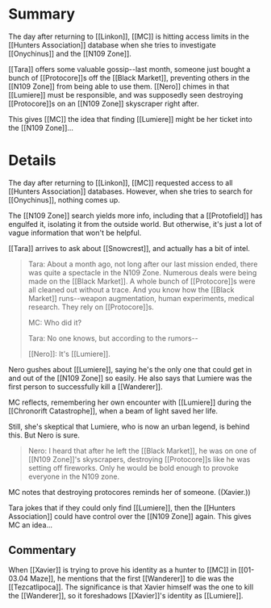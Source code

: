 # Summary
The day after returning to [[Linkon]], [[MC]] is hitting access limits in the [[Hunters Association]] database when she tries to investigate [[Onychinus]] and the [[N109 Zone]].

[[Tara]] offers some valuable gossip--last month, someone just bought a bunch of [[Protocore]]s off the [[Black Market]], preventing others in the [[N109 Zone]] from being able to use them. [[Nero]] chimes in that [[Lumiere]] must be responsible, and was supposedly seen destroying [[Protocore]]s on an [[N109 Zone]] skyscraper right after.

This gives [[MC]] the idea that finding [[Lumiere]] might be her ticket into the [[N109 Zone]]...

# Details

The day after returning to [[Linkon]], [[MC]] requested access to all [[Hunters Association]] databases. However, when she tries to search for [[Onychinus]], nothing comes up.

The [[N109 Zone]] search yields more info, including that a [[Protofield]] has engulfed it, isolating it from the outside world. But otherwise, it's just a lot of vague information that won't be helpful.

[[Tara]] arrives to ask about [[Snowcrest]], and actually has a bit of intel.

> Tara: About a month ago, not long after our last mission ended, there was quite a spectacle in the N109 Zone. Numerous deals were being made on the [[Black Market]]. A whole bunch of [[Protocore]]s were all cleaned out without a trace. And you know how the [[Black Market]] runs--weapon augmentation, human experiments, medical research. They rely on [[Protocore]]s.
> 
> MC: Who did it?
> 
> Tara: No one knows, but according to the rumors--
> 
> [[Nero]]: It's [[Lumiere]].

Nero gushes about [[Lumiere]], saying he's the only one that could get in and out of the [[N109 Zone]] so easily. He also says that Lumiere was the first person to successfully kill a [[Wanderer]].

MC reflects, remembering her own encounter with [[Lumiere]] during the [[Chronorift Catastrophe]], when a beam of light saved her life.

Still, she's skeptical that Lumiere, who is now an urban legend, is behind this. But Nero is sure.

> Nero: I heard that after he left the [[Black Market]], he was on one of [[N109 Zone]]'s skyscrapers, destroying [[Protocore]]s like he was setting off fireworks. Only he would be bold enough to provoke everyone in the N109 zone.

MC notes that destroying protocores reminds her of someone. ((Xavier.))

Tara jokes that if they could only find [[Lumiere]], then the [[Hunters Association]] could have control over the [[N109 Zone]] again. This gives MC an idea...

## Commentary
When [[Xavier]] is trying to prove his identity as a hunter to [[MC]] in [[01-03.04 Maze]], he mentions that the first [[Wanderer]] to die was the [[Tezcatlipoca]]. The significance is that Xavier himself was the one to kill the [[Wanderer]], so it foreshadows [[Xavier]]'s identity as [[Lumiere]].